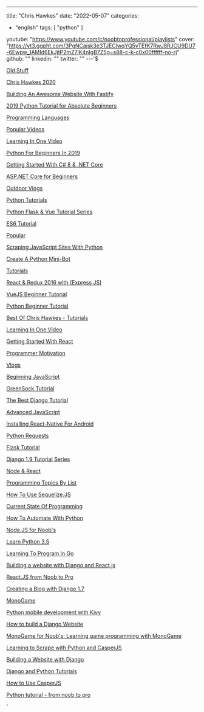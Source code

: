 ---

title: "Chris Hawkes"
date: "2022-05-07"
categories:

- "english"
  tags:
  [
  "python"
  ]

youtube: "https://www.youtube.com/c/noobtoprofessional/playlists"
cover: "https://yt3.ggpht.com/3PgNCajsk3e3TJEClwqYQ5vTEfK7RwJ8RJCU9DU7-6Ewpw_IAMId6EkJjtP2mZ7lK4nIgB7Z5g=s88-c-k-c0x00ffffff-no-rj"
github: ""
linkedin: ""
twitter: ""
---'\$ <p><a href='https://www.youtube.com/watch?v=i16FSNy-MI0&list=PLei96ZX_m9sUeNV_byED37_SErT5JVka8'>Old Stuff</a></p> <p><a href='https://www.youtube.com/watch?v=bS6l5a7JF0o&list=PLei96ZX_m9sUchv6aIx2XBTwWydDYWxsc'>Chris Hawkes 2020</a></p> <p><a href='https://www.youtube.com/watch?v=_X-pjh4Vd10&list=PLei96ZX_m9sXmZJqhaTdIGGOJLStV4YbM'>Building An Awesome Website With Fastify</a></p> <p><a href='https://www.youtube.com/watch?v=Fo1JCkKkBtM&list=PLei96ZX_m9sU-yJBdJ7bCweFXnNiyIgoO'>2019 Python Tutorial for Absolute Beginners</a></p> <p><a href='https://www.youtube.com/watch?v=WnM_4poqIQM&list=PLei96ZX_m9sV8-WQLr3jfQXOag_IV8cEl'>Programming Languages</a></p> <p><a href='https://www.youtube.com/watch?v=P9b4Mfnmbv4&list=PLei96ZX_m9sUvMBPOGArIoznr_K7JxZAo'>Popular Videos</a></p> <p><a href='https://www.youtube.com/watch?v=KDn_j48yoAo&list=PLei96ZX_m9sVjsLykGCsvkQw_bOuJvF64'>Learning In One Video</a></p> <p><a href='https://www.youtube.com/watch?v=2LWv9ezwYy4&list=PLei96ZX_m9sVd6GTQXBHrlbjsKENbc6tn'>Python For Beginners In 2019</a></p> <p><a href='https://www.youtube.com/watch?v=EtkKCvPp9us&list=PLei96ZX_m9sVy_n9r1qUqPmL6EU1oGzQe'>Getting Started With C# 8 & .NET Core</a></p> <p><a href='https://www.youtube.com/watch?v=bnFgGYooDCM&list=PLei96ZX_m9sW1FYfq1LoBhjMgrmeZihKs'>ASP.NET Core for Beginners</a></p> <p><a href='https://www.youtube.com/watch?v=_rCeuOWptNk&list=PLei96ZX_m9sUpgIpuuJ0KbcP2RS71BEsd'>Outdoor Vlogs</a></p> <p><a href='https://www.youtube.com/watch?v=iwhuPxJ0dig&list=PLei96ZX_m9sUuwL6hZyFn3MMYIAkgun88'>Python Tutorials</a></p> <p><a href='https://www.youtube.com/watch?v=iwhuPxJ0dig&list=PLei96ZX_m9sU3dLM2I5LKcqXeqth-GTe6'>Python Flask & Vue Tutorial Series</a></p> <p><a href='https://www.youtube.com/watch?v=jqtNVgecVvo&list=PLei96ZX_m9sX6RUTyhGkCSzfKXpExcVSm'>ES6 Tutorial</a></p> <p><a href='https://www.youtube.com/watch?v=G8brQdClo9s&list=PLei96ZX_m9sWf7LT1kzGsnSGxbP4doXmA'>Popular</a></p> <p><a href='https://www.youtube.com/watch?v=XpbSS6sOc5Q&list=PLei96ZX_m9sV5O9-H-sCfjUx9S50B6Ay0'>Scraping JavaScript Sites With Python</a></p> <p><a href='https://www.youtube.com/watch?v=RJNuqZii0-Y&list=PLei96ZX_m9sWFqtYTsaZIilqtXxqpljfI'>Create A Python Mini-Bot</a></p> <p><a href='https://www.youtube.com/watch?v=CeRiFjYlPIw&list=PLei96ZX_m9sVgmpnF-dPkau3H9Fsk1zJ-'>Tutorials</a></p> <p><a href='https://www.youtube.com/watch?v=53SNhzt7AqA&list=PLei96ZX_m9sUDK-1b8fNXZgBnnb6wA7sB'>React & Redux 2016 with (Express JS)</a></p> <p><a href='https://www.youtube.com/watch?v=HnXmI2UVZlU&list=PLei96ZX_m9sWWyTpt8cs6nwemzNcJ6apd'>VueJS Beginner Tutorial</a></p> <p><a href='https://www.youtube.com/watch?v=IZj8hLrkABs&list=PLei96ZX_m9sWS2gm1zGqGq6ZzU9T5QSg7'>Python Beginner Tutorial</a></p> <p><a href='https://www.youtube.com/watch?v=Krj3-h198KQ&list=PLei96ZX_m9sW-0Ju0uD1y25BDHcME1srb'>Best Of Chris Hawkes - Tutorials</a></p> <p><a href='https://www.youtube.com/watch?v=KnBntO0wayk&list=PLei96ZX_m9sVcHIWg5uxppUk90zj8uIM3'>Learning In One Video</a></p> <p><a href='https://www.youtube.com/watch?v=DOR-OHs0Uag&list=PLei96ZX_m9sUoCG7QfbDT4_0WTXmQwB3U'>Getting Started With React</a></p> <p><a href='https://www.youtube.com/watch?v=23y8ORNMRqU&list=PLei96ZX_m9sUdoA7O5-eVfHg9IgLZkLuY'>Programmer Motivation</a></p> <p><a href='https://www.youtube.com/watch?v=sNsdYZzAEUM&list=PLei96ZX_m9sVQ7Bo76mAefjlIdJ5kQl2J'>Vlogs</a></p> <p><a href='https://www.youtube.com/watch?v=HnXmI2UVZlU&list=PLei96ZX_m9sXBE7ns9Mxhc9L0ZaOMxTYJ'>Beginning JavaScript</a></p> <p><a href='https://www.youtube.com/watch?v=HeAFS77l40s&list=PLei96ZX_m9sXbMi03HgLOLpkVxvJBppr8'>GreenSock Tutorial</a></p> <p><a href='https://www.youtube.com/watch?v=KiGE2KpiwtA&list=PLei96ZX_m9sWlZ9pgnJ6eix76lffAZ2_0'>The Best Django Tutorial</a></p> <p><a href='https://www.youtube.com/watch?v=ljExIKfwxPM&list=PLei96ZX_m9sUbbrbfXOfpntLDiiOe9MR_'>Advanced JavaScript</a></p> <p><a href='https://www.youtube.com/watch?v=bnFgGYooDCM&list=PLei96ZX_m9sX2ZyMDLGSfTZxKtaJOugGf'>Installing React-Native For Android</a></p> <p><a href='https://www.youtube.com/watch?v=UrsUuVAJh5U&list=PLei96ZX_m9sXRb1mVw21fahHDufSvJTLe'>Python Requests</a></p> <p><a href='https://www.youtube.com/watch?v=gDSLrpxR3G4&list=PLei96ZX_m9sWQco3fwtSMqyGL-JDQo28l'>Flask Tutorial</a></p> <p><a href='https://www.youtube.com/watch?v=CfbDxoRFByY&list=PLei96ZX_m9sWowRU2mn0ccUNIBTTclcWO'>Django 1.9 Tutorial Series</a></p> <p><a href='https://www.youtube.com/watch?v=6IJu57l_Wuw&list=PLei96ZX_m9sXKop1dbtFkQihkLRO9HuB8'>Node & React</a></p> <p><a href='https://www.youtube.com/watch?v=G8brQdClo9s&list=PLei96ZX_m9sXr4ykY5Zv7t27uFxK91tHU'>Programming Topics By List</a></p> <p><a href='https://www.youtube.com/watch?v=QZ7lM03Tj7I&list=PLei96ZX_m9sUoAkGTeD_KezWLIc4W-d3m'>How To Use Sequelize.JS</a></p> <p><a href='https://www.youtube.com/watch?v=G8brQdClo9s&list=PLei96ZX_m9sXNQTV1XX38wBxI5sLSwRCv'>Current State Of Programming</a></p> <p><a href='https://www.youtube.com/watch?v=yhFjXskURFU&list=PLei96ZX_m9sV4zxBuM27lhvJQpoAn9Agb'>How To Automate With Python</a></p> <p><a href='https://www.youtube.com/watch?v=EjT4e2FEuyQ&list=PLei96ZX_m9sW3ra0CiOV4hnZUeliy6sbe'>Node.JS for Noob's</a></p> <p><a href='https://www.youtube.com/watch?v=c15ZvFsC9Hw&list=PLei96ZX_m9sW2Ih2W_MVi0kMscY3CfCpG'>Learn Python 3.5</a></p> <p><a href='https://www.youtube.com/watch?v=5D-ukp5gIwM&list=PLei96ZX_m9sVSEXWwZi8uwd2vqCpEm4m6'>Learning To Program In Go</a></p> <p><a href='https://www.youtube.com/watch?v=CxjJ7siCK44&list=PLei96ZX_m9sUs4aFBvxQDKAE1tg2kN01e'>Building a website with Django and React.js</a></p> <p><a href='https://www.youtube.com/watch?v=8dFznLbObzM&list=PLei96ZX_m9sXkvBUrb_dTkuZXYyQ1zl8H'>React.JS from Noob to Pro</a></p> <p><a href='https://www.youtube.com/watch?v=F5i17gqeSrE&list=PLei96ZX_m9sV9Me7BVXL1RsiwZzUIrgrV'>Creating a Blog with Django 1.7</a></p> <p><a href='https://www.youtube.com/watch?v=kkrDCX9c_mQ&list=PLei96ZX_m9sVRcHYroozEpEN4RYxDWmy4'>MonoGame</a></p> <p><a href='https://www.youtube.com/watch?v=4MFsgKskdAE&list=PLei96ZX_m9sWrWnxzSbJYfXvOVfA57XLr'>Python mobile development with Kivy</a></p> <p><a href='https://www.youtube.com/watch?v=aXgDV8twLYg&list=PLei96ZX_m9sXxvAlhV6El4HnpaClQOXa9'>How to build a Django Website</a></p> <p><a href='https://www.youtube.com/watch?v=kkrDCX9c_mQ&list=PLei96ZX_m9sVLormBNeduvpPBE0Xk0Kbq'>MonoGame for Noob's: Learning game programming with MonoGame</a></p> <p><a href='https://www.youtube.com/watch?v=ArDT5NsROMk&list=PLei96ZX_m9sVFBCU6PTyinHrT-4Sh0VWI'>Learning to Scrape with Python and CasperJS</a></p> <p><a href='https://www.youtube.com/watch?v=txWYQhUac_Y&list=PLei96ZX_m9sV5865IlH-RktGZXYW7hQTB'>Building a Website with Django</a></p> <p><a href='https://www.youtube.com/watch?v=9YBAOYQOzWs&list=PLei96ZX_m9sVaWFgFKCpNkIo46uxwkdxO'>Django and Python Tutorials</a></p> <p><a href='https://www.youtube.com/watch?v=tSWSOhNXBxc&list=PLei96ZX_m9sV5fAH9xFHaEe4qdCgwCWP6'>How to Use CasperJS</a></p> <p><a href='https://www.youtube.com/watch?v=gu_J5FVO-8k&list=PLei96ZX_m9sUc4VrOaGPWSzxbSDeLy6cv'>Python tutorial - from noob to pro</a></p> '
